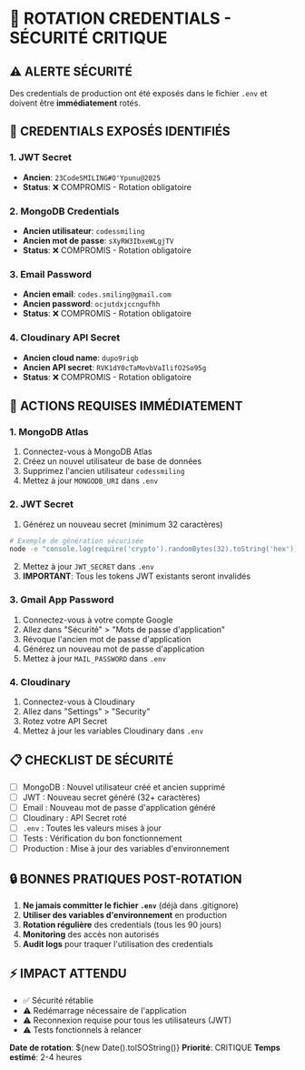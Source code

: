 # 🔴 ROTATION CREDENTIALS - SÉCURITÉ CRITIQUE

## ⚠️ ALERTE SÉCURITÉ
Des credentials de production ont été exposés dans le fichier `.env` et doivent être **immédiatement** rotés.

## 🚨 CREDENTIALS EXPOSÉS IDENTIFIÉS

### 1. JWT Secret
- **Ancien**: `23CodeSMILING#O'Ypunu@2025`
- **Status**: ❌ COMPROMIS - Rotation obligatoire

### 2. MongoDB Credentials
- **Ancien utilisateur**: `codessmiling`
- **Ancien mot de passe**: `sXyRW3IbxeWLgjTV`
- **Status**: ❌ COMPROMIS - Rotation obligatoire

### 3. Email Password
- **Ancien email**: `codes.smiling@gmail.com`
- **Ancien password**: `ocjutdxjccngufhh`
- **Status**: ❌ COMPROMIS - Rotation obligatoire

### 4. Cloudinary API Secret
- **Ancien cloud name**: `dupo9riqb`
- **Ancien API secret**: `RVK1dY0cTaMovbVaIlifO2So95g`
- **Status**: ❌ COMPROMIS - Rotation obligatoire

## 🔧 ACTIONS REQUISES IMMÉDIATEMENT

### 1. MongoDB Atlas
1. Connectez-vous à MongoDB Atlas
2. Créez un nouvel utilisateur de base de données
3. Supprimez l'ancien utilisateur `codessmiling`
4. Mettez à jour `MONGODB_URI` dans `.env`

### 2. JWT Secret
1. Générez un nouveau secret (minimum 32 caractères)
```bash
# Exemple de génération sécurisée
node -e "console.log(require('crypto').randomBytes(32).toString('hex'))"
```
2. Mettez à jour `JWT_SECRET` dans `.env`
3. **IMPORTANT**: Tous les tokens JWT existants seront invalidés

### 3. Gmail App Password
1. Connectez-vous à votre compte Google
2. Allez dans "Sécurité" > "Mots de passe d'application"
3. Révoque l'ancien mot de passe d'application
4. Générez un nouveau mot de passe d'application
5. Mettez à jour `MAIL_PASSWORD` dans `.env`

### 4. Cloudinary
1. Connectez-vous à Cloudinary
2. Allez dans "Settings" > "Security"
3. Rotez votre API Secret
4. Mettez à jour les variables Cloudinary dans `.env`

## 📋 CHECKLIST DE SÉCURITÉ

- [ ] MongoDB : Nouvel utilisateur créé et ancien supprimé
- [ ] JWT : Nouveau secret généré (32+ caractères)
- [ ] Email : Nouveau mot de passe d'application généré
- [ ] Cloudinary : API Secret roté
- [ ] `.env` : Toutes les valeurs mises à jour
- [ ] Tests : Vérification du bon fonctionnement
- [ ] Production : Mise à jour des variables d'environnement

## 🔒 BONNES PRATIQUES POST-ROTATION

1. **Ne jamais committer le fichier `.env`** (déjà dans .gitignore)
2. **Utiliser des variables d'environnement** en production
3. **Rotation régulière** des credentials (tous les 90 jours)
4. **Monitoring** des accès non autorisés
5. **Audit logs** pour traquer l'utilisation des credentials

## ⚡ IMPACT ATTENDU

- ✅ Sécurité rétablie
- ⚠️ Redémarrage nécessaire de l'application
- ⚠️ Reconnexion requise pour tous les utilisateurs (JWT)
- ⚠️ Tests fonctionnels à relancer

**Date de rotation**: ${new Date().toISOString()}
**Priorité**: CRITIQUE
**Temps estimé**: 2-4 heures